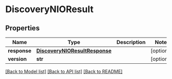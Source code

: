 # DiscoveryNIOResult

## Properties
Name | Type | Description | Notes
------------ | ------------- | ------------- | -------------
**response** | [**DiscoveryNIOResultResponse**](DiscoveryNIOResultResponse.md) |  | [optional] 
**version** | **str** |  | [optional] 

[[Back to Model list]](../README.md#documentation-for-models) [[Back to API list]](../README.md#documentation-for-api-endpoints) [[Back to README]](../README.md)


